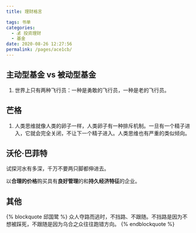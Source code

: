 ```yaml
---
title: 理财格言

tags: 书单
categories: 
  - 💰 投资理财
  - 基金
date: 2020-08-26 12:27:56
permalink: /pages/ace1cb/
---
```


## 主动型基金 vs 被动型基金

1. 世界上只有两种飞行员：一种是勇敢的飞行员，一种是老的飞行员。

## 芒格

1. 人类思维就像人类的卵子一样，人类卵子有一种排斥机制。一旦有一个精子进入，它就会完全关闭，不让下一个精子进入。人类思维也有严重的类似倾向。

## 沃伦·巴菲特 

试探河水有多深，千万不要两只脚都伸进去。

以**合理的价格**购买具有**良好管理**的和**持久经济特征**的企业。

## 其他

{% blockquote 邱国鹭 %}
 众人夺路而逃时，不挡路、不跟随。不挡路是因为不想被踩死，不跟随是因为乌合之众往往跑错方向。
{% endblockquote %}
